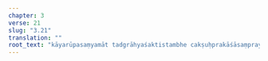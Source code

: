```yaml
---
chapter: 3
verse: 21
slug: "3.21"
translation: ""
root_text: "kāyarūpasaṃyamāt tadgrāhyaśaktistambhe cakṣuḥprakāśāsaṃprayoge 'ntardhānam"
---
```


